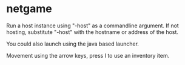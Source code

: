 # netgame
Run a host instance using "-host" as a commandline argument. If not hosting, substitute "-host" with the hostname or address of the host.

You could also launch using the java based launcher.

Movement using the arrow keys, press I to use an inventory item.
